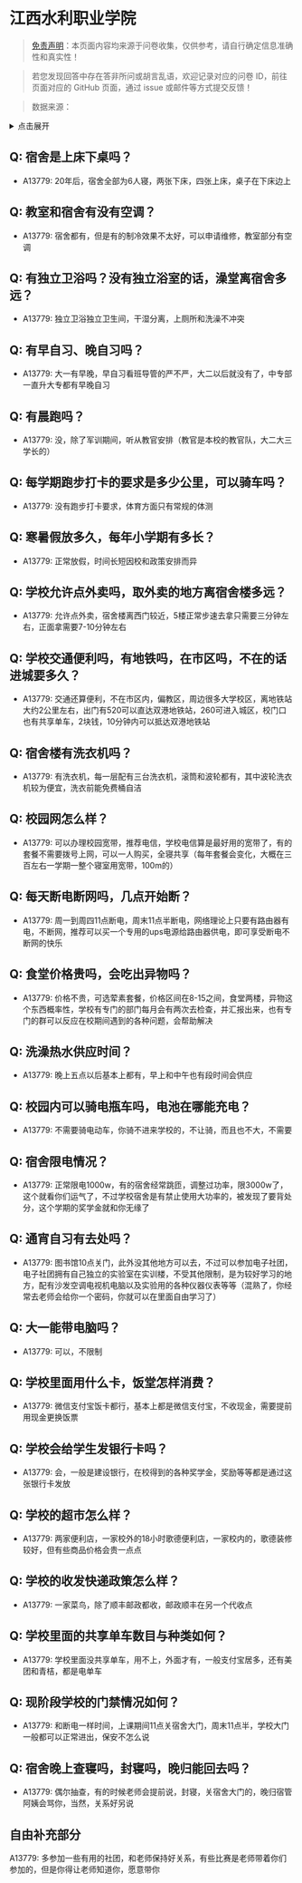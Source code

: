 # 江西水利职业学院

> [免责声明](https://colleges.chat/#_3)：本页面内容均来源于问卷收集，仅供参考，请自行确定信息准确性和真实性！

> 若您发现回答中存在答非所问或胡言乱语，欢迎记录对应的问卷 ID，前往页面对应的 GitHub 页面，通过 issue 或邮件等方式提交反馈！

> 数据来源：

<details><summary>点击展开</summary>
<ul>
<li>A13779: 匿名 (2022 年 07 月)</li>
</ul>
</details>

## Q: 宿舍是上床下桌吗？

- A13779: 20年后，宿舍全部为6人寝，两张下床，四张上床，桌子在下床边上

## Q: 教室和宿舍有没有空调？

- A13779: 宿舍都有，但是有的制冷效果不太好，可以申请维修，教室部分有空调

## Q: 有独立卫浴吗？没有独立浴室的话，澡堂离宿舍多远？

- A13779: 独立卫浴独立卫生间，干湿分离，上厕所和洗澡不冲突

## Q: 有早自习、晚自习吗？

- A13779: 大一有早晚，早自习看班导管的严不严，大二以后就没有了，中专部一直升大专都有早晚自习

## Q: 有晨跑吗？

- A13779: 没，除了军训期间，听从教官安排（教官是本校的教官队，大二大三学长的）

## Q: 每学期跑步打卡的要求是多少公里，可以骑车吗？

- A13779: 没有跑步打卡要求，体育方面只有常规的体测

## Q: 寒暑假放多久，每年小学期有多长？

- A13779: 正常放假，时间长短因校和政策安排而异

## Q: 学校允许点外卖吗，取外卖的地方离宿舍楼多远？

- A13779: 允许点外卖，宿舍楼离西门较近，5楼正常步速去拿只需要三分钟左右，正面拿需要7-10分钟左右

## Q: 学校交通便利吗，有地铁吗，在市区吗，不在的话进城要多久？

- A13779: 交通还算便利，不在市区内，偏教区，周边很多大学校区，离地铁站大约2公里左右，出门有520可以直达双港地铁站，260可进入城区，校门口也有共享单车，2块钱，10分钟内可以抵达双港地铁站

## Q: 宿舍楼有洗衣机吗？

- A13779: 有洗衣机，每一层配有三台洗衣机，滚筒和波轮都有，其中波轮洗衣机较为便宜，洗衣前能免费桶自洁

## Q: 校园网怎么样？

- A13779: 可以办理校园宽带，推荐电信，学校电信算是最好用的宽带了，有的套餐不需要拨号上网，可以一人购买，全寝共享（每年套餐会变化，大概在三百左右一学期一整个寝室用宽带，100m的）

## Q: 每天断电断网吗，几点开始断？

- A13779: 周一到周四11点断电，周末11点半断电，网络理论上只要有路由器有电，不断网，推荐可以买一个专用的ups电源给路由器供电，即可享受断电不断网的快乐

## Q: 食堂价格贵吗，会吃出异物吗？

- A13779: 价格不贵，可选荤素套餐，价格区间在8-15之间，食堂两楼，异物这个东西概率性，学校有专门的部门每月会有两次去检查，并汇报出来，也有专门的群可以反应在校期间遇到的各种问题，会帮助解决

## Q: 洗澡热水供应时间？

- A13779: 晚上五点以后基本上都有，早上和中午也有段时间会供应

## Q: 校园内可以骑电瓶车吗，电池在哪能充电？

- A13779: 不需要骑电动车，你骑不进来学校的，不让骑，而且也不大，不需要

## Q: 宿舍限电情况？

- A13779: 正常限电1000w，有的宿舍经常跳匝，调整过功率，限3000w了，这个就看你们运气了，不过学校宿舍是有禁止使用大功率的，被发现了要背处分，这个学期的奖学金就和你无缘了

## Q: 通宵自习有去处吗？

- A13779: 图书馆10点关门，此外没其他地方可以去，不过可以参加电子社团，电子社团拥有自己独立的实验室在实训楼，不受其他限制，是为较好学习的地方，配有沙发空调电视机电脑以及实验用的各种仪器仪表等等（混熟了，你经常去老师会给你一个密码，你就可以在里面自由学习了）

## Q: 大一能带电脑吗？

- A13779: 可以，不限制

## Q: 学校里面用什么卡，饭堂怎样消费？

- A13779: 微信支付宝饭卡都行，基本上都是微信支付宝，不收现金，需要提前用现金更换饭票

## Q: 学校会给学生发银行卡吗？

- A13779: 会，一般是建设银行，在校得到的各种奖学金，奖励等等都是通过这张银行卡发放

## Q: 学校的超市怎么样？

- A13779: 两家便利店，一家校外的18小时歌德便利店，一家校内的，歌德装修较好，但有些商品价格会贵一点点

## Q: 学校的收发快递政策怎么样？

- A13779: 一家菜鸟，除了顺丰邮政都收，邮政顺丰在另一个代收点

## Q: 学校里面的共享单车数目与种类如何？

- A13779: 学校里面没共享单车，用不上，外面才有，一般支付宝居多，还有美团和青桔，都是电单车

## Q: 现阶段学校的门禁情况如何？

- A13779: 和断电一样时间，上课期间11点关宿舍大门，周末11点半，学校大门一般都可以正常进出，保安不怎么说

## Q: 宿舍晚上查寝吗，封寝吗，晚归能回去吗？

- A13779: 偶尔抽查，有的时候老师会提前说，封寝，关宿舍大门的，晚归宿管阿姨会骂你，当然，关系好另说

## 自由补充部分

A13779: 多参加一些有用的社团，和老师保持好关系，有些比赛是老师带着你们参加的，但是你得让老师知道你，愿意带你